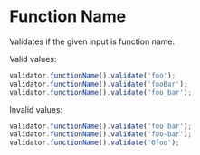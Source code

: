 # Function Name

Validates if the given input is function name.

Valid values:

```js
validator.functionName().validate('foo');
validator.functionName().validate('fooBar');
validator.functionName().validate('foo_bar');
```

Invalid values:

```js
validator.functionName().validate('foo bar');
validator.functionName().validate('foo-bar');
validator.functionName().validate('0foo');
```
